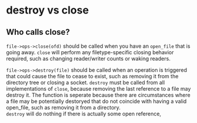 # destroy vs close

## Who calls close?

`file->ops->close(ofd)` should be called when you have an `open_file`
that is going away. `close` will perform any filetype-specific closing
behavior required, such as changing reader/writer counts or waking
readers.

`file->ops->destroy(file)` should be called when an operation is
triggered that could cause the file to cease to exist, such as removing
it from the directory tree or closing a socket. `destroy` must be called
from all implementations of `close`, because removing the last reference
to a file may destroy it. The function is seperate because there are
circumstances where a file may be potentially destoryed that do not
coincide with having a valid open\_file, such as removing it from a
directory.  
`destroy` will do nothing if there is actually some open reference, 

